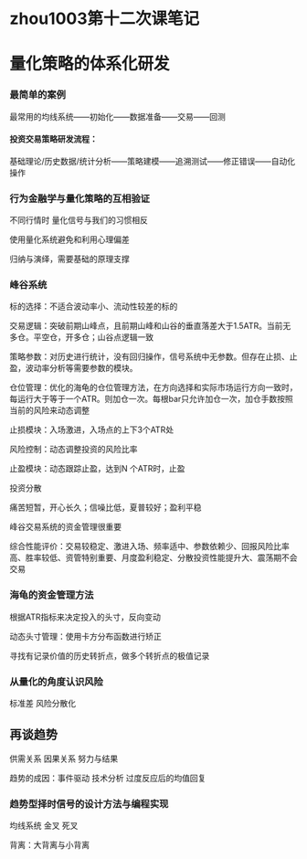 # zhou1003第十二次课笔记

# 量化策略的体系化研发

### 最简单的案例

最常用的均线系统——初始化——数据准备——交易——回测

#### 投资交易策略研发流程：

基础理论/历史数据/统计分析——策略建模——追溯测试——修正错误——自动化操作

### 行为金融学与量化策略的互相验证

不同行情时 量化信号与我们的习惯相反

使用量化系统避免和利用心理偏差

归纳与演绎，需要基础的原理支撑

### 峰谷系统

标的选择：不适合波动率小、流动性较差的标的

交易逻辑：突破前期山峰点，且前期山峰和山谷的垂直落差大于1.5ATR。当前无多仓。平空仓，开多仓；山谷点逻辑一致

策略参数：对历史进行统计，没有回归操作，信号系统中无参数。但存在止损、止盈，波动率分析等需要参数的模块。

仓位管理：优化的海龟的仓位管理方法，在方向选择和实际市场运行方向一致时，每运行大于等于一个ATR。则加仓一次。每根bar只允许加仓一次，加仓手数按照当前的风险来动态调整

止损模块：入场激进，入场点的上下3个ATR处

风险控制：动态调整投资的风险比率

止盈模块：动态跟踪止盈，达到N 个ATR时，止盈

投资分散

痛苦短暂，开心长久；信噪比低，夏普较好；盈利平稳

峰谷交易系统的资金管理很重要



综合性能评价：交易较稳定、激进入场、频率适中、参数依赖少、回报风险比率高、胜率较低、资管特别重要、月度盈利稳定、分散投资性能提升大、震荡期不会交易

### 海龟的资金管理方法

根据ATR指标来决定投入的头寸，反向变动

动态头寸管理：使用卡方分布函数进行矫正

寻找有记录价值的历史转折点，做多个转折点的极值记录





### 从量化的角度认识风险

标准差 风险分散化



## 再谈趋势

供需关系 因果关系 努力与结果

趋势的成因：事件驱动 技术分析  过度反应后的均值回复

### 趋势型择时信号的设计方法与编程实现

均线系统 金叉 死叉

背离：大背离与小背离